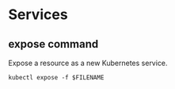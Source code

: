 # Services

## expose command

Expose a resource as a new Kubernetes service.

```shell
kubectl expose -f $FILENAME
```
